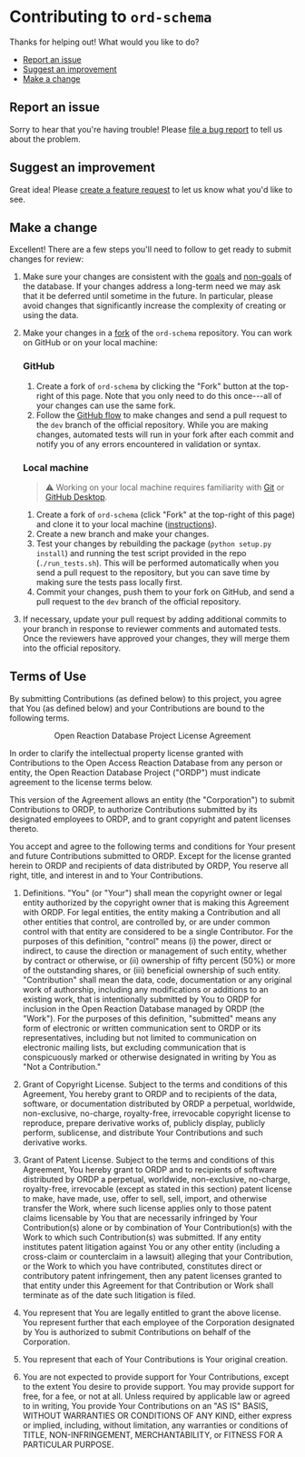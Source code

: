 # Contributing to `ord-schema`

Thanks for helping out! What would you like to do?

* [Report an issue](#report-an-issue)
* [Suggest an improvement](#suggest-an-improvement)
* [Make a change](#make-a-change)

## Report an issue

Sorry to hear that you're having trouble! Please [file a bug report](https://github.com/Open-Reaction-Database/ord-schema/issues/new?assignees=&labels=bug&template=bug_report.md&title=) to tell us about the problem.

## Suggest an improvement

Great idea! Please [create a feature request](https://github.com/Open-Reaction-Database/ord-schema/issues/new?assignees=&labels=enhancement&template=feature_request.md&title=) to let us know what you'd like to see.

## Make a change

Excellent! There are a few steps you'll need to follow to get ready to submit changes for review:

1. Make sure your changes are consistent with the [goals](https://ord-schema.readthedocs.io/en/latest/overview.html#goals)
   and [non-goals](https://ord-schema.readthedocs.io/en/latest/overview.html#non-goals) of the database. If your changes
   address a long-term need we may ask that it be deferred until sometime in the future. In particular, please avoid
   changes that significantly increase the complexity of creating or using the data.
1. Make your changes in a [fork](https://help.github.com/en/github/collaborating-with-issues-and-pull-requests/about-forks)
   of the `ord-schema` repository. You can work on GitHub or on your local machine:
   
   ### GitHub
   
   1. Create a fork of `ord-schema` by clicking the "Fork" button at the top-right of this page. 
      Note that you only need to do this once---all of your changes can use the same fork.
   1. Follow the [GitHub flow](https://help.github.com/en/github/collaborating-with-issues-and-pull-requests/github-flow)
      to make changes and send a pull request to the `dev` branch of the official repository. While you are making 
      changes, automated tests will run in your fork after each commit and notify you of any errors encountered in
      validation or syntax.
   
   ### Local machine
   
   > :warning: Working on your local machine requires familiarity with
   > [Git](https://git-scm.com/) or [GitHub Desktop](https://desktop.github.com/).

   1. Create a fork of `ord-schema` (click "Fork" at the top-right of this page) and clone it to your local machine 
      ([instructions](https://help.github.com/en/github/getting-started-with-github/fork-a-repo)).
   1. Create a new branch and make your changes.
   1. Test your changes by rebuilding the package (`python setup.py install`) and running the test script provided
      in the repo (`./run_tests.sh`). This will be performed automatically when you send a pull request to the
      repository, but you can save time by making sure the tests pass locally first.
   1. Commit your changes, push them to your fork on GitHub, and send a pull request to the `dev` branch of the
      official repository.
      
1. If necessary, update your pull request by adding additional commits to your branch in response to
   reviewer comments and automated tests. Once the reviewers have approved your changes, they will merge
   them into the official repository.
   
## Terms of Use

By submitting Contributions (as defined below) to this project, you agree that
You (as defined below) and your Contributions are bound to the following terms.

<p align="center">Open Reaction Database Project License Agreement</p> 

In order to clarify the intellectual property license granted with Contributions
to the Open Access Reaction Database from any person or entity, the Open
Reaction Database Project ("ORDP") must indicate agreement to the license terms
below. 

This version of the Agreement allows an entity (the "Corporation") to
submit Contributions to ORDP, to authorize Contributions submitted by its
designated employees to ORDP, and to grant copyright and patent licenses
thereto. 

You accept and agree to the following terms and conditions for Your
present and future Contributions submitted to ORDP. Except for the license
granted herein to ORDP and recipients of data distributed by ORDP, You reserve
all right, title, and interest in and to Your Contributions. 

1. Definitions. "You" (or "Your") shall mean the copyright owner or legal entity
authorized by the copyright owner that is making this Agreement with ORDP. For
legal entities, the entity making a Contribution and all other entities that
control, are controlled by, or are under common control with that entity are
considered to be a single Contributor. For the purposes of this definition,
"control" means (i) the power, direct or indirect, to cause the direction or
management of such entity, whether by contract or otherwise, or (ii) ownership
of fifty percent (50%) or more of the outstanding shares, or (iii) beneficial
ownership of such entity. "Contribution" shall mean the data, code,
documentation or any original work of authorship, including any modifications or
additions to an existing work, that is intentionally submitted by You to ORDP
for inclusion in the Open Reaction Database managed by ORDP (the "Work"). For
the purposes of this definition, "submitted" means any form of electronic or
written communication sent to ORDP or its representatives, including but not
limited to communication on electronic mailing lists, but excluding
communication that is conspicuously marked or otherwise designated in writing by
You as "Not a Contribution."

2. Grant of Copyright License. Subject to the terms and conditions of this
Agreement, You hereby grant to ORDP and to recipients of the data, software, or
documentation distributed by ORDP a perpetual, worldwide, non-exclusive,
no-charge, royalty-free, irrevocable copyright license to reproduce, prepare
derivative works of, publicly display, publicly perform, sublicense, and
distribute Your Contributions and such derivative works. 

3. Grant of Patent License. Subject to the terms and conditions of this
Agreement, You hereby grant to ORDP and to recipients of software distributed by
ORDP a perpetual, worldwide, non-exclusive, no-charge, royalty-free, irrevocable
(except as stated in this section) patent license to make, have made, use, offer
to sell, sell, import, and otherwise transfer the Work, where such license
applies only to those patent claims licensable by You that are necessarily
infringed by Your Contribution(s) alone or by combination of Your
Contribution(s) with the Work to which such Contribution(s) was submitted. If
any entity institutes patent litigation against You or any other entity
(including a cross-claim or counterclaim in a lawsuit) alleging that your
Contribution, or the Work to which you have contributed, constitutes direct or
contributory patent infringement, then any patent licenses granted to that
entity under this Agreement for that Contribution or Work shall terminate as of
the date such litigation is filed.

4. You represent that You are legally entitled to grant the above license. You
represent further that each employee of the Corporation designated by You is
authorized to submit Contributions on behalf of the Corporation. 

5. You represent that each of Your Contributions is Your original creation.

6. You are not expected to provide support for Your Contributions, except to the
extent You desire to provide support. You may provide support for free, for a
fee, or not at all. Unless required by applicable law or agreed to in writing,
You provide Your Contributions on an "AS IS" BASIS, WITHOUT WARRANTIES OR
CONDITIONS OF ANY KIND, either express or implied, including, without
limitation, any warranties or conditions of TITLE, NON-INFRINGEMENT,
MERCHANTABILITY, or FITNESS FOR A PARTICULAR PURPOSE.
